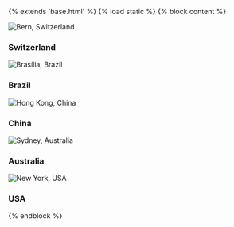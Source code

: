 <!-- In your templates/travel/home.html -->

{% extends 'base.html' %}
{% load static %}
{% block content %}

<div class="destinations-showcase">
    <div class="destination-grid">
        <div class="destination-card">
            <img src="{% static 'img/Swizz.jpg' %}" alt="Bern, Switzerland" class="destination-image">
            <h3>Switzerland</h3>
        </div>
        <div class="destination-card">
            <img src="{% static 'img/brazil.jpg' %}" alt="Brasília, Brazil" class="destination-image">
            <h3>Brazil</h3>
        </div>
        <div class="destination-card">
            <img src="{% static 'img/China.jpg' %}" alt="Hong Kong, China" class="destination-image">
            <h3>China</h3>
        </div>
        <div class="destination-card">
            <img src="{% static 'img/Australia.jpg' %}" alt="Sydney, Australia" class="destination-image">
            <h3>Australia</h3>
        </div>
        <div class="destination-card">
            <img src="{% static 'img/USA.jpg' %}" alt="New York, USA" class="destination-image">
            <h3>USA</h3>
        </div>
    </div>
</div>
{% endblock %}
